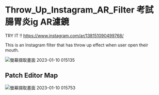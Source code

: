 # Throw_Up_Instagram_AR_Filter 考試腸胃炎ig AR濾鏡

TRY IT !!
https://www.instagram.com/ar/138151090499768/

This is an Instagram filter that has throw up effect when user open their mouth.

![螢幕擷取畫面 2023-01-10 015135](https://user-images.githubusercontent.com/87590897/211376526-8be35acb-9df8-41c7-9739-e147df9d8fe0.png)

## Patch Editor Map
![螢幕擷取畫面 2023-01-10 015753](https://user-images.githubusercontent.com/87590897/211376520-e50aa8b1-1617-426a-b6c1-94ec530e20d4.png)

